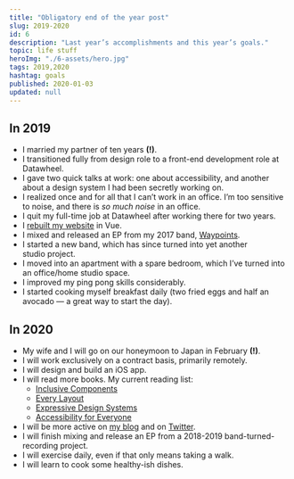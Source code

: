 ```yaml
---
title: "Obligatory end of the year post"
slug: 2019-2020
id: 6
description: "Last year’s accomplishments and this year’s goals."
topic: life stuff
heroImg: "./6-assets/hero.jpg"
tags: 2019,2020
hashtag: goals
published: 2020-01-03
updated: null
---
```


## In 2019
- I married my partner of ten years **(!)**.
- I transitioned fully from design role to a front-end development role at Datawheel.
- I gave two quick talks at work: one about accessibility, and another about a design system I had been secretly working on.
- I realized once and for all that I can’t work in an office. I’m too sensitive to noise, and there is _so much noise_ in an office.
- I quit my full-time job at Datawheel after working there for two years.
- I [rebuilt my website](/blog/gridsome) in Vue.
- I mixed and released an EP from my 2017 band, [Waypoints](https://waypoints.bandcamp.com/album/episode-2).
- I started a new band, which has since turned into yet another studio project.
- I moved into an apartment with a spare bedroom, which I’ve turned into an office/home studio space.
- I improved my ping pong skills considerably.
- I started cooking myself breakfast daily (two fried eggs and half an avocado — a great way to start the day).

## In 2020
- My wife and I will go on our honeymoon to Japan in February **(!)**.
- I will work exclusively on a contract basis, primarily remotely.
- I will design and build an iOS app.
- I will read more books. My current reading list:
  - [Inclusive Components](http://book.inclusive-components.design/)
  - [Every Layout](https://every-layout.dev/checkout/)
  - [Expressive Design Systems](https://abookapart.com/products/expressive-design-systems)
  - [Accessibility for Everyone](https://abookapart.com/products/accessibility-for-everyone)
- I will be more active on [my blog](/blog) and on [Twitter](https://twitter.com/perpetualgrimac).
- I will finish mixing and release an EP from a 2018-2019 band-turned-recording project.
- I will exercise daily, even if that only means taking a walk.
- I will learn to cook some healthy-ish dishes.
